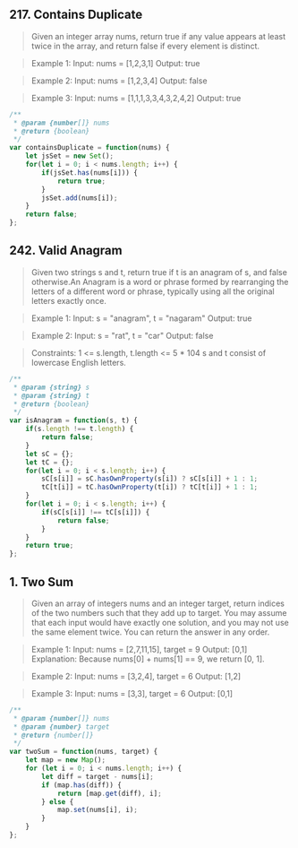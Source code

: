 ## 217. Contains Duplicate

> Given an integer array nums, return true if any value appears at least twice in the array, and return false if every element is distinct.

> Example 1:
Input: nums = [1,2,3,1]
Output: true

> Example 2:
Input: nums = [1,2,3,4]
Output: false

>Example 3:
Input: nums = [1,1,1,3,3,4,3,2,4,2]
Output: true

```js 
/**
 * @param {number[]} nums
 * @return {boolean}
 */
var containsDuplicate = function(nums) {
    let jsSet = new Set();
    for(let i = 0; i < nums.length; i++) {
        if(jsSet.has(nums[i])) {
            return true;
        }
        jsSet.add(nums[i]);
    }
    return false;
};
```

## 242. Valid Anagram

> Given two strings s and t, return true if t is an anagram of s, and false otherwise.An Anagram is a word or phrase formed by rearranging the letters of a different word or phrase, typically using all the original letters exactly once.

> Example 1:
Input: s = "anagram", t = "nagaram"
Output: true

> Example 2:
Input: s = "rat", t = "car"
Output: false

>Constraints:
1 <= s.length, t.length <= 5 * 104
s and t consist of lowercase English letters.

```js
/**
 * @param {string} s
 * @param {string} t
 * @return {boolean}
 */
var isAnagram = function(s, t) {
    if(s.length !== t.length) {
        return false;
    }
    let sC = {};
    let tC = {};
    for(let i = 0; i < s.length; i++) {
        sC[s[i]] = sC.hasOwnProperty(s[i]) ? sC[s[i]] + 1 : 1;
        tC[t[i]] = tC.hasOwnProperty(t[i]) ? tC[t[i]] + 1 : 1;
    }
    for(let i = 0; i < s.length; i++) {
        if(sC[s[i]] !== tC[s[i]]) {
            return false;
        }
    }
    return true;
};
```

## 1. Two Sum

> Given an array of integers nums and an integer target, return indices of the two numbers such that they add up to target.
> You may assume that each input would have exactly one solution, and you may not use the same element twice.
> You can return the answer in any order.

> Example 1:
Input: nums = [2,7,11,15], target = 9
Output: [0,1]
Explanation: Because nums[0] + nums[1] == 9, we return [0, 1].

> Example 2:
Input: nums = [3,2,4], target = 6
Output: [1,2]

> Example 3:
Input: nums = [3,3], target = 6
Output: [0,1]

```js
/**
 * @param {number[]} nums
 * @param {number} target
 * @return {number[]}
 */
var twoSum = function(nums, target) {
    let map = new Map();
    for (let i = 0; i < nums.length; i++) {
        let diff = target - nums[i];
        if (map.has(diff)) {
            return [map.get(diff), i];
        } else {
            map.set(nums[i], i);
        }
    }
};
```
